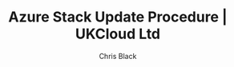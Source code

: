 ---
title: Azure Stack Update Procedure | UKCloud Ltd
description: Azure Stack Update Procedure Guide for Support
services: azure-stack
author: Chris Black

toc_rootlink: Operators
toc_sub1: Update Azure Stack
toc_sub2:
toc_sub3:
toc_sub4:
toc_title: Azure Stack Update Something
toc_fullpath: Operators/Update Azure Stack/azs-update-something.md
toc_parentlink: Update Azure Stack
toc_mdlink: azs-update-something.md
---